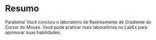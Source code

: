 # Resumo

Parabéns! Você concluiu o laboratório de Rastreamento de Gradiente do Cursor do Mouse. Você pode praticar mais laboratórios no LabEx para aprimorar suas habilidades.
